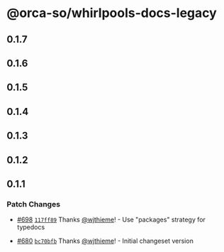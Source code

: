 # @orca-so/whirlpools-docs-legacy

## 0.1.7

## 0.1.6

## 0.1.5

## 0.1.4

## 0.1.3

## 0.1.2

## 0.1.1

### Patch Changes

- [#698](https://github.com/orca-so/whirlpools/pull/698) [`117ff89`](https://github.com/orca-so/whirlpools/commit/117ff890cdda74379784b8e7772a6ff868584793) Thanks [@wjthieme](https://github.com/wjthieme)! - Use "packages" strategy for typedocs

- [#680](https://github.com/orca-so/whirlpools/pull/680) [`bc70bfb`](https://github.com/orca-so/whirlpools/commit/bc70bfb40068bb13282a92a7b36f501429470b27) Thanks [@wjthieme](https://github.com/wjthieme)! - Initial changeset version
